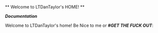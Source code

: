 ** Welcome to LTDanTaylor's HOME! **

  ***Documentation***

  Welcome to LTDanTaylor's home! Be Nice to me or ***#GET THE FUCK OUT***:
   
  
